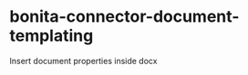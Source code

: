 bonita-connector-document-templating
=======================
Insert document properties inside docx
